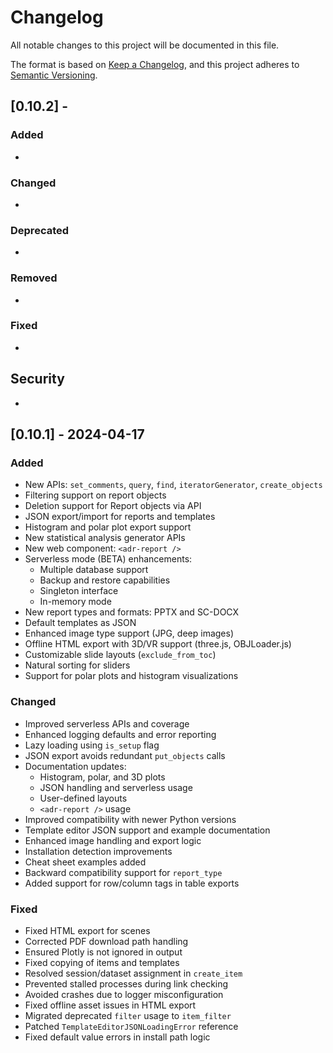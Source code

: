 # Changelog

All notable changes to this project will be documented in this file.

The format is based on [Keep a Changelog](https://keepachangelog.com/),
and this project adheres to [Semantic Versioning](https://semver.org/).

## [0.10.2] - <Unreleased>

### Added

- 

### Changed

-

### Deprecated

-

### Removed

-

### Fixed

-

## Security

-

## [0.10.1] - 2024-04-17

### Added
- New APIs: `set_comments`, `query`, `find`, `iteratorGenerator`, `create_objects`
- Filtering support on report objects
- Deletion support for Report objects via API
- JSON export/import for reports and templates
- Histogram and polar plot export support
- New statistical analysis generator APIs
- New web component: `<adr-report />`
- Serverless mode (BETA) enhancements:
  - Multiple database support
  - Backup and restore capabilities
  - Singleton interface
  - In-memory mode
- New report types and formats: PPTX and SC-DOCX
- Default templates as JSON
- Enhanced image type support (JPG, deep images)
- Offline HTML export with 3D/VR support (three.js, OBJLoader.js)
- Customizable slide layouts (`exclude_from_toc`)
- Natural sorting for sliders
- Support for polar plots and histogram visualizations

### Changed
- Improved serverless APIs and coverage
- Enhanced logging defaults and error reporting
- Lazy loading using `is_setup` flag
- JSON export avoids redundant `put_objects` calls
- Documentation updates:
  - Histogram, polar, and 3D plots
  - JSON handling and serverless usage
  - User-defined layouts
  - `<adr-report />` usage
- Improved compatibility with newer Python versions
- Template editor JSON support and example documentation
- Enhanced image handling and export logic
- Installation detection improvements
- Cheat sheet examples added
- Backward compatibility support for `report_type`
- Added support for row/column tags in table exports

### Fixed
- Fixed HTML export for scenes
- Corrected PDF download path handling
- Ensured Plotly is not ignored in output
- Fixed copying of items and templates
- Resolved session/dataset assignment in `create_item`
- Prevented stalled processes during link checking
- Avoided crashes due to logger misconfiguration
- Fixed offline asset issues in HTML export
- Migrated deprecated `filter` usage to `item_filter`
- Patched `TemplateEditorJSONLoadingError` reference
- Fixed default value errors in install path logic
